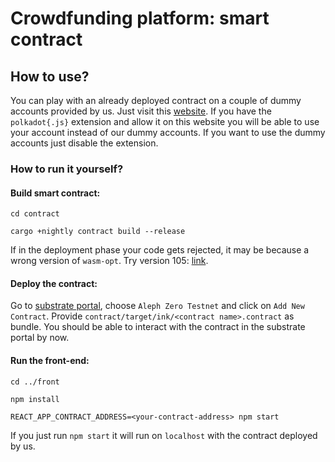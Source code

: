 # Crowdfunding platform: smart contract

## How to use?

You can play with an already deployed contract on a couple of dummy accounts 
provided by us.
Just visit this [website](https://bartlomiejbloniarz.github.io/crowdfunding-ink/).
If you have the `polkadot{.js}` extension and allow it on this website you will
be able to use your account instead of our dummy accounts. If you want to use the
dummy accounts just disable the extension.

### How to run it yourself?

#### Build smart contract:

`cd contract`

`cargo +nightly contract build --release`

If in the deployment phase your code gets rejected,
it may be because a wrong version of `wasm-opt`. Try version 105: 
[link](https://github.com/WebAssembly/binaryen/releases/tag/version_105).

#### Deploy the contract:

Go to [substrate portal](https://contracts-ui.substrate.io/), 
choose `Aleph Zero Testnet` and click on `Add New Contract`.
Provide `contract/target/ink/<contract name>.contract` as bundle.
You should be able to interact with the contract in the substrate
portal by now.

#### Run the front-end:

`cd ../front`

`npm install`

`REACT_APP_CONTRACT_ADDRESS=<your-contract-address> npm start`

If you just run
`npm start` it will run on `localhost` with the contract deployed by us.